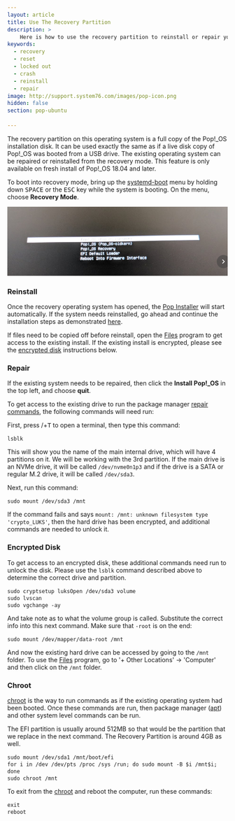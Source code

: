 ```yaml
---
layout: article
title: Use The Recovery Partition
description: >
    Here is how to use the recovery partition to reinstall or repair your operating system.
keywords:
  - recovery
  - reset
  - locked out
  - crash
  - reinstall
  - repair
image: http://support.system76.com/images/pop-icon.png
hidden: false
section: pop-ubuntu

---
```


The recovery partition on this operating system is a full copy of the Pop!_OS installation disk.  It can be used exactly the same as if a live disk copy of Pop!_OS was booted from a USB drive.  The existing operating system can be repaired or reinstalled from the recovery mode.  This feature is only available on fresh install of Pop!_OS 18.04 and later.

To boot into recovery mode, bring up the <u>systemd-boot</u> menu by holding down <kbd>SPACE</kbd> or the <kbd>ESC</kbd> key while the system is booting.  On the menu, choose **Recovery Mode**.

![systemd-boot](/images/pop-recovery/systemd-boot.png)

### Reinstall

Once the recovery operating system has opened, the <u>Pop Installer</u> will start automatically.  If the system needs reinstalled, go ahead and continue the installation steps as demonstrated [here](/articles/install-pop/).

If files need to be copied off before reinstall, open the <u>Files</u> program to get access to the existing install.  If the existing install is encrypted, please see the [encrypted disk](#encrypted-disk) instructions below.

### Repair

If the existing system needs to be repaired, then click the **Install Pop!_OS** in the top left, and choose **quit**.

To get access to the existing drive to run the package manager [repair commands](/articles/package-manager/), the following commands will need run:

First, press <kbd><i class="fl-ubuntu"></i></kbd>/<kbd><span class="fl-pop-key"></span></kbd>+<kbd>T</kbd> to open a terminal, then type this command:

```
lsblk
```

This will show you the name of the main internal drive, which will have 4 partitions on it.  We will be working with the 3rd partition.  If the main drive is an NVMe drive, it will be called `/dev/nvme0n1p3` and if the drive is a SATA or regular M.2 drive, it will be called `/dev/sda3`.

Next, run this command:

```
sudo mount /dev/sda3 /mnt
```

If the command fails and says `mount: /mnt: unknown filesystem type 'crypto_LUKS'`, then the hard drive has been encrypted, and additional commands are needed to unlock it.  

### Encrypted Disk

To get access to an encrypted disk, these additional commands need run to unlock the disk.  Please use the `lsblk` command described above to determine the correct drive and partition.

```
sudo cryptsetup luksOpen /dev/sda3 volume
sudo lvscan
sudo vgchange -ay
```

And take note as to what the volume group is called.  Substitute the correct info into this next command.  Make sure that `-root` is on the end:

```
sudo mount /dev/mapper/data-root /mnt
```

And now the existing hard drive can be accessed by going to the `/mnt` folder.  To use the <u>Files</u> program, go to '+ Other Locations' -> 'Computer' and then click on the `/mnt` folder.

### Chroot

<u>chroot</u> is the way to run commands as if the existing operating system had been booted.  Once these commands are run, then package manager (<u>apt</u>) and other system level commands can be run.

The EFI partition is usually around 512MB so that would be the partition that we replace in the next command. The Recovery Partition is around 4GB as well.

```
sudo mount /dev/sda1 /mnt/boot/efi
for i in /dev /dev/pts /proc /sys /run; do sudo mount -B $i /mnt$i; done
sudo chroot /mnt
```

To exit from the <u>chroot</u> and reboot the computer, run these commands:

```
exit
reboot
```
